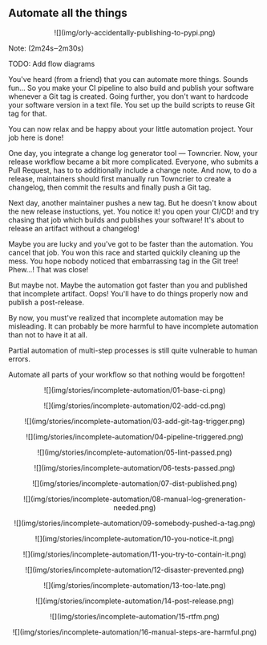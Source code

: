 ## Automate all the things

<center>
![](img/orly-accidentally-publishing-to-pypi.png)
<!-- .element: style="border: none;" -->
</center>

Note: (2m24s‒2m30s)

TODO: Add flow diagrams

You've heard (from a friend)
that you can automate more things.
Sounds fun...
So you make your CI pipeline to also build and publish your
software whenever a Git tag is created.
Going further,
you don't want to hardcode your software version in a text file.
You set up the build scripts to reuse Git tag for that.

You can now relax and be happy about your little automation project.
Your job here is done!

One day,
you integrate a change log generator tool —
Towncrier.
Now,
your release workflow became a bit more complicated.
Everyone, who submits a Pull Request,
has to to additionally include a change note.
And now, to do a release,
maintainers should first
manually run Towncrier to create a changelog,
then commit the results
and finally push a Git tag.

Next day,
another maintainer pushes a new tag.
But he doesn't know about the new release instuctions, yet.
You notice it!
you open your CI/CD!
and try chasing that job which builds and publishes your software!
It's about to release an artifact without a changelog!

Maybe you are lucky
and you've got to be faster than the automation.
You cancel that job.
You won this race and started quickily cleaning up the mess.
You hope nobody noticed that embarrassing tag in the Git tree!
Phew...! That was close!

But maybe not.
Maybe the automation got faster than you and published that
incomplete artifact.
Oops!
You'll have to do things properly now and publish a post-release.


By now, you must've realized
that incomplete automation may be misleading.
It can probably be more harmful to have incomplete automation
than not to have it at all.

Partial automation of multi-step processes is still quite
vulnerable to human errors.

Automate all parts of your workflow so that nothing would be forgotten!

>>>>>

<!-- .slide: data-transition="slide-in fade-out" -->

<center>
![](img/stories/incomplete-automation/01-base-ci.png)
<!-- .element: style="border: none; box-shadow: none;" -->
</center>

>>>>>

<!-- .slide: data-transition="fade-in fade-out" -->

<center>
![](img/stories/incomplete-automation/02-add-cd.png)
<!-- .element: style="border: none; box-shadow: none;" -->
</center>

>>>>>

<!-- .slide: data-transition="fade-in fade-out" -->

<center>
![](img/stories/incomplete-automation/03-add-git-tag-trigger.png)
<!-- .element: style="border: none; box-shadow: none;" -->
</center>

>>>>>

<!-- .slide: data-transition="fade-in fade-out" -->

<center>
![](img/stories/incomplete-automation/04-pipeline-triggered.png)
<!-- .element: style="border: none; box-shadow: none;" -->
</center>

>>>>>

<!-- .slide: data-transition="fade-in fade-out" -->

<center>
![](img/stories/incomplete-automation/05-lint-passed.png)
<!-- .element: style="border: none; box-shadow: none;" -->
</center>

>>>>>

<!-- .slide: data-transition="fade-in fade-out" -->

<center>
![](img/stories/incomplete-automation/06-tests-passed.png)
<!-- .element: style="border: none; box-shadow: none;" -->
</center>

>>>>>

<!-- .slide: data-transition="fade-in fade-out" -->

<center>
![](img/stories/incomplete-automation/07-dist-published.png)
<!-- .element: style="border: none; box-shadow: none;" -->
</center>

>>>>>

<!-- .slide: data-transition="fade-in fade-out" -->

<center>
![](img/stories/incomplete-automation/08-manual-log-greneration-needed.png)
<!-- .element: style="border: none; box-shadow: none;" -->
</center>

>>>>>

<!-- .slide: data-transition="fade-in fade-out" -->

<center>
![](img/stories/incomplete-automation/09-somebody-pushed-a-tag.png)
<!-- .element: style="border: none; box-shadow: none;" -->
</center>

>>>>>

<!-- .slide: data-transition="fade-in fade-out" -->

<center>
![](img/stories/incomplete-automation/10-you-notice-it.png)
<!-- .element: style="border: none; box-shadow: none;" -->
</center>

>>>>>

<!-- .slide: data-transition="fade-in fade-out" -->

<center>
![](img/stories/incomplete-automation/11-you-try-to-contain-it.png)
<!-- .element: style="border: none; box-shadow: none;" -->
</center>

>>>>>

<!-- .slide: data-transition="fade-in fade-out" -->

<center>
![](img/stories/incomplete-automation/12-disaster-prevented.png)
<!-- .element: style="border: none; box-shadow: none;" -->
</center>

>>>>>

<!-- .slide: data-transition="fade-in fade-out" -->

<center>
![](img/stories/incomplete-automation/13-too-late.png)
<!-- .element: style="border: none; box-shadow: none;" -->
</center>

>>>>>

<!-- .slide: data-transition="fade-in fade-out" -->

<center>
![](img/stories/incomplete-automation/14-post-release.png)
<!-- .element: style="border: none; box-shadow: none;" -->
</center>

>>>>>

<!-- .slide: data-transition="fade-in fade-out" -->

<center>
![](img/stories/incomplete-automation/15-rtfm.png)
<!-- .element: style="border: none; box-shadow: none;" -->
</center>

>>>>>

<!-- .slide: data-transition="fade-in fade-out" -->

<center>
![](img/stories/incomplete-automation/16-manual-steps-are-harmful.png)
<!-- .element: style="border: none; box-shadow: none;" -->
</center>

